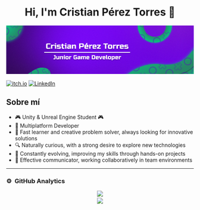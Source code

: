 <div align="center">
  <h1 align="center">Hi, I'm Cristian Pérez Torres 👋</h1> 
</div>
<img src="Banner.png">

[![itch.io](https://img.shields.io/badge/-itch.io-E62121?style=for-the-badge&logo=itch.io&logoColor=white)](https://rubio14.itch.io)
[![LinkedIn](https://img.shields.io/badge/-LinkedIn-0A66C2?style=for-the-badge&logo=LinkedIn&logoColor=white)](https://www.linkedin.com/in/cristian-pérez-torres-8813b12b3/)

## Sobre mí

- 🎮 Unity & Unreal Engine Student 🎮
- 📲 Multiplatform Developer
- 🧠 Fast learner and creative problem solver, always looking for innovative solutions
- 🔍 Naturally curious, with a strong desire to explore new technologies
- 🌱 Constantly evolving, improving my skills through hands-on projects
- 💬 Effective communicator, working collaboratively in team environments

---

### ⚙️ &nbsp;GitHub Analytics

<p align="center">
  <a href="https://github.com/Rubiio14">
    <img height="180em" src="https://github-readme-stats-eight-theta.vercel.app/api?username=Rubiio14&show_icons=true&theme=algolia&include_all_commits=true&count_private=true"/><br>
    <img height="180em" src="https://github-readme-stats-eight-theta.vercel.app/api/top-langs/?username=Rubiio14&layout=compact&langs_count=8&theme=algolia"/>
  </a>
</p>














<!--
**Rubiio14/Rubiio14** is a ✨ _special_ ✨ repository because its `README.md` (this file) appears on your GitHub profile.

Here are some ideas to get you started:

- 🔭 I’m currently working on ...
- 🌱 I’m currently learning ...
- 👯 I’m looking to collaborate on ...
- 🤔 I’m looking for help with ...
- 💬 Ask me about ...
- 📫 How to reach me: ...
- 😄 Pronouns: ...
- ⚡ Fun fact: ...
-->
